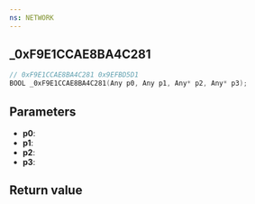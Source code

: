 ```yaml
---
ns: NETWORK
---
```

## _0xF9E1CCAE8BA4C281

```c
// 0xF9E1CCAE8BA4C281 0x9EFBD5D1
BOOL _0xF9E1CCAE8BA4C281(Any p0, Any p1, Any* p2, Any* p3);
```


## Parameters
* **p0**: 
* **p1**: 
* **p2**: 
* **p3**: 

## Return value
